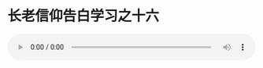 # 长老信仰告白学习之十六

<audio style="width: 100%;" preload="false" controls controlslist="nodownload"><source src="//file.simai.life/audio/mp3/old/12261.mp3" type="audio/mpeg">Your browser does not support the audio element.</audio>


